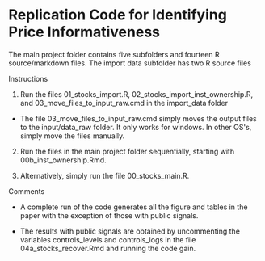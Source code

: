 # Replication Code for Identifying Price Informativeness

The main project folder contains five subfolders and fourteen R source/markdown files. The import data subfolder has two R source files

Instructions

1. Run the files 01_stocks_import.R, 02_stocks_import_inst_ownership.R, and 03_move_files_to_input_raw.cmd in the import_data folder

- The file 03_move_files_to_input_raw.cmd simply moves the output files to the input/data_raw folder. It only works for windows. In other OS's, simply move the files manually.

2. Run the files in the main project folder sequentially, starting with 00b_inst_ownership.Rmd.

3. Alternatively, simply run the file 00_stocks_main.R.

Comments

- A complete run of the code generates all the figure and tables in the paper with the exception of those with public signals.

- The results with public signals are obtained by uncommenting the variables controls_levels and controls_logs in the file 04a_stocks_recover.Rmd and running the code gain.

